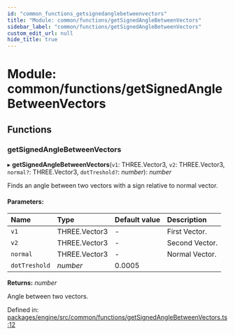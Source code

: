 ```yaml
---
id: "common_functions_getsignedanglebetweenvectors"
title: "Module: common/functions/getSignedAngleBetweenVectors"
sidebar_label: "common/functions/getSignedAngleBetweenVectors"
custom_edit_url: null
hide_title: true
---
```


# Module: common/functions/getSignedAngleBetweenVectors

## Functions

### getSignedAngleBetweenVectors

▸ **getSignedAngleBetweenVectors**(`v1`: THREE.Vector3, `v2`: THREE.Vector3, `normal?`: THREE.Vector3, `dotTreshold?`: *number*): *number*

Finds an angle between two vectors with a sign relative to normal vector.

#### Parameters:

Name | Type | Default value | Description |
:------ | :------ | :------ | :------ |
`v1` | THREE.Vector3 | - | First Vector.   |
`v2` | THREE.Vector3 | - | Second Vector.   |
`normal` | THREE.Vector3 | - | Normal Vector.   |
`dotTreshold` | *number* | 0.0005 |     |

**Returns:** *number*

Angle between two vectors.

Defined in: [packages/engine/src/common/functions/getSignedAngleBetweenVectors.ts:12](https://github.com/xr3ngine/xr3ngine/blob/716a06460/packages/engine/src/common/functions/getSignedAngleBetweenVectors.ts#L12)
